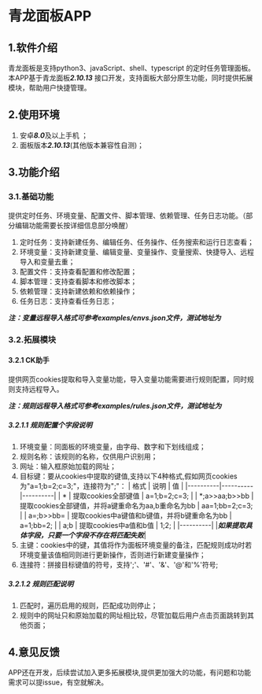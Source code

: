 # 青龙面板APP

## 1.软件介绍

青龙面板是支持python3、javaScript、shell、typescript 的定时任务管理面板。本APP基于青龙面板***2.10.13***
接口开发，支持面板大部分原生功能，同时提供拓展模块，帮助用户快捷管理。

## 2.使用环境

1. 安卓***8.0***及以上手机 ；
2. 面板版本***2.10.13***(其他版本兼容性自测)；

## 3.功能介绍

### 3.1.基础功能

提供定时任务、环境变量、配置文件、脚本管理、依赖管理、任务日志功能。（部分编辑功能需要长按详细信息部分唤醒）

1. 定时任务：支持新建任务、编辑任务、任务操作、任务搜索和运行日志查看；
2. 环境变量：支持新建变量、编辑变量、变量操作、变量搜索、快捷导入、远程导入和变量去重；
3. 配置文件：支持查看配置和修改配置；
4. 脚本管理：支持查看脚本和修改脚本；
5. 依赖管理：支持新建依赖和依赖操作；
6. 任务日志：支持查看任务日志；

***注：变量远程导入格式可参考examples/envs.json文件，测试地址为***

### 3.2.拓展模块

#### 3.2.1 CK助手

提供网页cookies提取和导入变量功能，导入变量功能需要进行规则配置，同时规则支持远程导入。

***注：规则远程导入格式可参考examples/rules.json文件，测试地址为***

##### 3.2.1.1 规则配置个字段说明

1. 环境变量：同面板的环境变量，由字母、数字和下划线组成；
2. 规则名称：该规则的名称，仅供用户识别用；
3. 网址：输入框原始加载的网址；
4. 目标键：要从cookies中提取的键值,支持以下4种格式,假如网页cookies为"a=1;b=2;c=3;"，连接符为";"：
   | 格式 | 说明 | 值 |
   |----------|----------|----------|
   | *   | 提取cookies全部键值   | a=1;b=2;c=3;   |
   | *;a>>aa;b>>bb   | 提取cookies全部键值，并将a键重命名为aa,b重命名为bb   | aa=1;bb=2;c=3;  |
   | a=;b>>bb=  | 提取cookies中a键值和b键值，并将b键重命名为bb   | a=1;bb=2;   |
   | a;b | 提取cookies中a值和b值   | 1;2;   |
   |----------|
   |***如果提取具体字段，只要一个字段不存在将匹配失败***|
5. 主键：cookies中的键，其值将作为面板环境变量的备注，匹配规则成功时若环境变量该值相同则进行更新操作，否则进行新建变量操作；
6. 连接符：拼接目标键值的符号，支持';'、'#'、'&'、'@'和'%'符号;

##### 3.2.1.2 规则匹配说明

1. 匹配时，遍历启用的规则，匹配成功则停止；
2. 规则中的网址只和原始加载的网址相比较，尽管加载后用户点击页面跳转到其他页面；

## 4.意见反馈

APP还在开发，后续尝试加入更多拓展模块,提供更加强大的功能，有问题和功能需求可以提issue，有空就解决。

